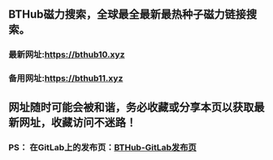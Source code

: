 ## **BTHub磁力搜索，全球最全最新最热种子磁力链接搜索。**
### 最新网址:<a href="https://bthub10.xyz" target="_blank">https://bthub10.xyz</a>
### 备用网址:<a href="https://bthub11.xyz" target="_blank">https://bthub11.xyz</a>
## 网址随时可能会被和谐，务必收藏或分享本页以获取最新网址，收藏访问不迷路！

### PS： 在GitLab上的发布页：[**BTHub-GitLab发布页**](https://gitlab.com/fwonggh/Bthub/-/blob/master/README.md)
     


